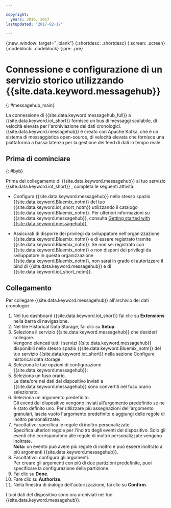 ```yaml
---

copyright:
  years: 2016, 2017
lastupdated: "2017-02-17"

---
```


{:new_window: target="\_blank"}
{:shortdesc: .shortdesc}
{:screen: .screen}
{:codeblock: .codeblock}
{:pre: .pre}

# Connessione e configurazione di un servizio storico utilizzando {{site.data.keyword.messagehub}}  
{: #messagehub_main}

La connessione di {{site.data.keyword.messagehub_full}} a {{site.data.keyword.iot_short}} fornisce un bus di messaggi scalabile, di velocità elevata per l'archiviazione dei dati cronologici. {{site.data.keyword.messagehub}} è creato con Apache Kafka, che è un sistema di messaggistica open-source, di velocità elevata che fornisce una piattaforma a bassa latenza per la gestione dei feed di dati in tempo reale.

## Prima di cominciare  
{: #byb}

Prima del collegamento di {{site.data.keyword.messagehub}} al tuo servizio {{site.data.keyword.iot_short}} , completa le seguenti attività:

- Configura {{site.data.keyword.messagehub}} nello stesso spazio {{site.data.keyword.Bluemix_notm}} del tuo {{site.data.keyword.iot_short_notm}} utilizzando il catalogo {{site.data.keyword.Bluemix_notm}}. Per ulteriori informazioni su {{site.data.keyword.messagehub}}, consulta [Getting started with {{site.data.keyword.messagehub}}](https://console.{DomainName}/docs/services/MessageHub/index.html).

- Assicurati di disporre dei privilegi da sviluppatore nell'organizzazione {{site.data.keyword.Bluemix_notm}} e di essere registrato tramite {{site.data.keyword.Bluemix_notm}}. Se non sei registrato con {{site.data.keyword.Bluemix_notm}} o non disponi dei privilegi da sviluppatore in questa organizzazione {{site.data.keyword.Bluemix_notm}}, non sarai in grado di autorizzare il bind di {{site.data.keyword.messagehub}} e di {{site.data.keyword.iot_short_notm}}.

## Collegamento

Per collegare {{site.data.keyword.messagehub}} all'archivio dei dati cronologici:

1. Nel tuo dashboard {{site.data.keyword.iot_short}} fai clic su **Extensions** nella barra di navigazione.
2. Nel tile Historical Data Storage, fai clic su **Setup**.
4. Seleziona il servizio {{site.data.keyword.messagehub}} che desideri collegare.  
Vengono elencati tutti i servizi {{site.data.keyword.messagehub}} disponibili nello stesso spazio {{site.data.keyword.Bluemix_notm}} del tuo servizio {{site.data.keyword.iot_short}} nella sezione Configure historical data storage.
5. Seleziona le tue opzioni di configurazione {{site.data.keyword.messagehub}}:
 1. Seleziona un fuso orario.  
 Le date/ore nei dati del dispositivo inviati a {{site.data.keyword.messagehub}} sono convertiti nel fuso orario selezionato.
 2. Seleziona un argomento predefinito.  
 Gli eventi del dispositivo vengono inviati all'argomento predefinito se ne è stato definito uno. Per utilizzare più assegnazioni dell'argomento granulari, lascia vuoto l'argomento predefinito e aggiungi delle regole di inoltro personalizzate.
 3. Facoltativo: specifica le regole di inoltro personalizzate.  
 Specifica ulteriori regole per l'inoltro degli eventi del dispositivo. Solo gli eventi che corrispondono alle regole di inoltro personalizzate vengono inoltrate.  
 **Nota:** un evento può avere più regole di inoltro e può essere inoltrato a più argomenti {{site.data.keyword.messagehub}}.
 4. Facoltativo: configura gli argomenti.  
 Per creare gli argomenti con più di due partizioni predefinite, puoi specificare la configurazione della partizione.
 5. Fai clic su **Done**.
5. Fare clic su **Authorize**.
6. Nella finestra di dialogo dell'autorizzazione, fai clic su **Confirm**.

I tuoi dati del dispositivo sono ora archiviati nel tuo {{site.data.keyword.messagehub}}.
